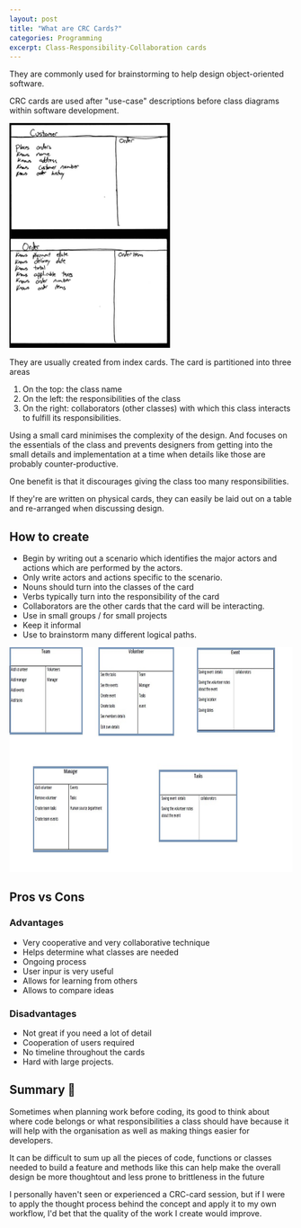 ```yaml
---
layout: post
title: "What are CRC Cards?"
categories: Programming
excerpt: Class-Responsibility-Collaboration cards
---
```


They are commonly used for brainstorming to help design object-oriented software.

CRC cards are used after "use-case" descriptions before class diagrams within software development.

<img src="/assets/media/crc-cards-1.jpg" style="height:400px;">

They are usually created from index cards. The card is partitioned into three areas

1. On the top: the class name
2. On the left: the responsibilities of the class
3. On the right: collaborators (other classes) with which this class interacts to fulfill its responsibilities.

Using a small card minimises the complexity of the design. And focuses on the essentials of the class and prevents designers from getting into the small details and implementation at a time when details like those are probably counter-productive.

One benefit is that it discourages giving the class too many responsibilities.

If they're are written on physical cards, they can easily be laid out on a table and re-arranged when discussing design.

## How to create

- Begin by writing out a scenario which identifies the major actors and actions which are performed by the actors.
- Only write actors and actions specific to the scenario.
- Nouns should turn into the classes of the card
- Verbs typically turn into the responsibility of the card
- Collaborators are the other cards that the card will be interacting.
- Use in small groups / for small projects
- Keep it informal
- Use to brainstorm many different logical paths.

<img src="/assets/media/crc-cards-2.jpg" style="height:400px;">

## Pros vs Cons

### Advantages

- Very cooperative and very collaborative technique
- Helps determine what classes are needed
- Ongoing process
- User inpur is very useful
- Allows for learning from others
- Allows to compare ideas

### Disadvantages

- Not great if you need a lot of detail
- Cooperation of users required
- No timeline throughout the cards
- Hard with large projects.

## Summary &#x1f4dd;

Sometimes when planning work before coding, its good to think about where code belongs or what responsibilities a class should have because it will help with the organisation as well as making things easier for developers.

It can be difficult to sum up all the pieces of code, functions or classes needed to build a feature and methods like this can help make the overall design be more thoughtout and less prone to brittleness in the future

I personally haven't seen or experienced a CRC-card session, but if I were to apply the thought process behind the concept and apply it to my own workflow, I'd bet that the quality of the work I create would improve.